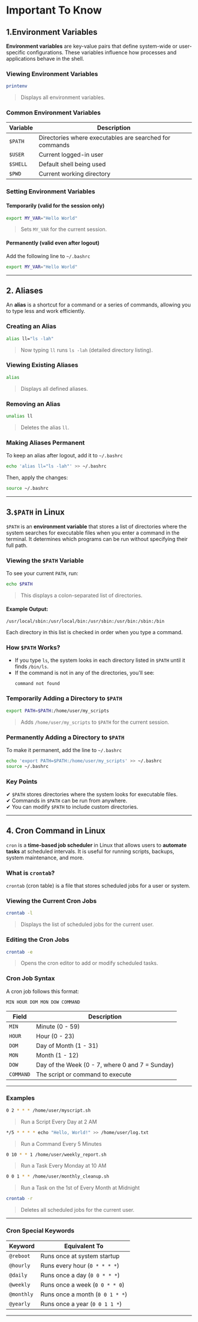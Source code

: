 # Important To Know

## 1.Environment Variables

**Environment variables** are key-value pairs that define system-wide or user-specific configurations. These variables influence how processes and applications behave in the shell.

### **Viewing Environment Variables**
```sh
printenv
```
> Displays all environment variables.


### **Common Environment Variables**
| Variable  | Description |
|-----------|------------|
| `$PATH`   | Directories where executables are searched for commands |
| `$USER`   | Current logged-in user |
| `$SHELL`  | Default shell being used |
| `$PWD`    | Current working directory |

### **Setting Environment Variables**

#### **Temporarily (valid for the session only)**
```sh
export MY_VAR="Hello World"
```
> Sets `MY_VAR` for the current session.

#### **Permanently (valid even after logout)**
Add the following line to `~/.bashrc`
```sh
export MY_VAR="Hello World"
```

---

## 2. Aliases

An **alias** is a shortcut for a command or a series of commands, allowing you to type less and work efficiently.

### **Creating an Alias**
```sh
alias ll="ls -lah"
```
> Now typing `ll` runs `ls -lah` (detailed directory listing).

### **Viewing Existing Aliases**
```sh
alias
```
> Displays all defined aliases.

### **Removing an Alias**
```sh
unalias ll
```
> Deletes the alias `ll`.

### **Making Aliases Permanent**

To keep an alias after logout, add it to `~/.bashrc`
```sh
echo 'alias ll="ls -lah"' >> ~/.bashrc
```
Then, apply the changes:
```sh
source ~/.bashrc
```

---

## 3.`$PATH` in Linux  


`$PATH` is an **environment variable** that stores a list of directories where the system searches for executable files when you enter a command in the terminal. It determines which programs can be run without specifying their full path.  

### **Viewing the `$PATH` Variable**  
To see your current `PATH`, run:  
```sh
echo $PATH
```
> This displays a colon-separated list of directories.  

#### **Example Output:**  
```
/usr/local/sbin:/usr/local/bin:/usr/sbin:/usr/bin:/sbin:/bin
```
Each directory in this list is checked in order when you type a command.  

### **How `$PATH` Works?**  
- If you type `ls`, the system looks in each directory listed in `$PATH` until it finds `/bin/ls`.  
- If the command is not in any of the directories, you'll see:  
  ```
  command not found
  ```

### **Temporarily Adding a Directory to `$PATH`**  
```sh
export PATH=$PATH:/home/user/my_scripts
```
> Adds `/home/user/my_scripts` to `$PATH` for the current session.  

### **Permanently Adding a Directory to `$PATH`**  
To make it permanent, add the line to `~/.bashrc`  
```sh
echo 'export PATH=$PATH:/home/user/my_scripts' >> ~/.bashrc
source ~/.bashrc
```

### **Key Points**  
✔ `$PATH` stores directories where the system looks for executable files.  
✔ Commands in `$PATH` can be run from anywhere.  
✔ You can modify `$PATH` to include custom directories.  

---

## 4. Cron Command in Linux

`cron` is a **time-based job scheduler** in Linux that allows users to **automate tasks** at scheduled intervals. It is useful for running scripts, backups, system maintenance, and more.

### What is `crontab`?
`crontab` (cron table) is a file that stores scheduled jobs for a user or system.

### **Viewing the Current Cron Jobs**
```sh
crontab -l
```
> Displays the list of scheduled jobs for the current user.

### **Editing the Cron Jobs**
```sh
crontab -e
```
> Opens the cron editor to add or modify scheduled tasks.

### Cron Job Syntax
A cron job follows this format:
```sh
MIN HOUR DOM MON DOW COMMAND
```

| Field | Description |
|--------|-------------|
| `MIN`  | Minute (0 - 59) |
| `HOUR` | Hour (0 - 23) |
| `DOM`  | Day of Month (1 - 31) |
| `MON`  | Month (1 - 12) |
| `DOW`  | Day of the Week (0 - 7, where 0 and 7 = Sunday) |
| `COMMAND` | The script or command to execute |

---

### Examples

```sh
0 2 * * * /home/user/myscript.sh
```
> Run a Script Every Day at 2 AM

```sh
*/5 * * * * echo "Hello, World!" >> /home/user/log.txt
```
> Run a Command Every 5 Minutes

```sh
0 10 * * 1 /home/user/weekly_report.sh
```
> Run a Task Every Monday at 10 AM

```sh
0 0 1 * * /home/user/monthly_cleanup.sh
```
> Run a Task on the 1st of Every Month at Midnight

```sh
crontab -r
```
> Deletes all scheduled jobs for the current user.


---

### Cron Special Keywords

| Keyword  | Equivalent To |
|----------|--------------|
| `@reboot`  | Runs once at system startup |
| `@hourly`  | Runs every hour (`0 * * * *`) |
| `@daily`   | Runs once a day (`0 0 * * *`) |
| `@weekly`  | Runs once a week (`0 0 * * 0`) |
| `@monthly` | Runs once a month (`0 0 1 * *`) |
| `@yearly`  | Runs once a year (`0 0 1 1 *`) |

---


